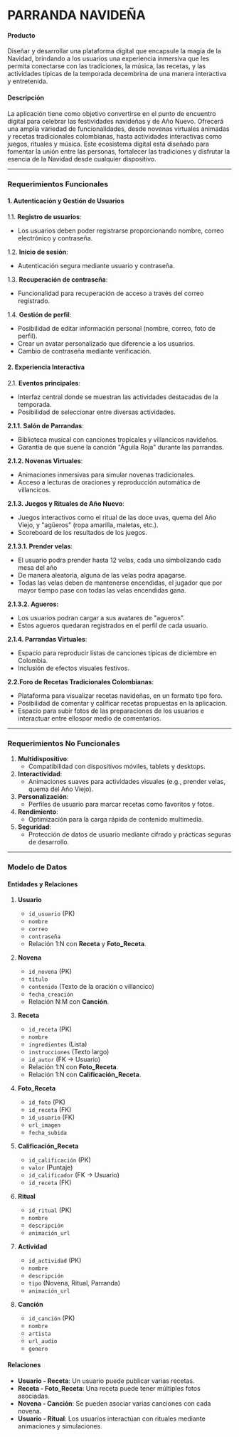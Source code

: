 # PARRANDA NAVIDEÑA

#### **Producto**

Diseñar y desarrollar una plataforma digital que encapsule la magia de la Navidad, brindando a los usuarios una experiencia inmersiva que les permita conectarse con las tradiciones, la música, las recetas, y las actividades típicas de la temporada decembrina de una manera interactiva y entretenida.

#### **Descripción**

La aplicación tiene como objetivo convertirse en el punto de encuentro digital para celebrar las festividades navideñas y de Año Nuevo. Ofrecerá una amplia variedad de funcionalidades, desde novenas virtuales animadas y recetas tradicionales colombianas, hasta actividades interactivas como juegos, rituales y música. Este ecosistema digital está diseñado para fomentar la unión entre las personas, fortalecer las tradiciones y disfrutar la esencia de la Navidad desde cualquier dispositivo.

----------

### **Requerimientos Funcionales**

#### **1. Autenticación y Gestión de Usuarios**

1.1. **Registro de usuarios**:

-   Los usuarios deben poder registrarse proporcionando nombre, correo electrónico y contraseña. 

1.2. **Inicio de sesión**:

-   Autenticación segura mediante usuario y contraseña. 

1.3. **Recuperación de contraseña**:

-   Funcionalidad para recuperación de acceso a través del correo registrado. 

1.4. **Gestión de perfil**:

-   Posibilidad de editar información personal (nombre, correo, foto de perfil).
-   Crear un avatar personalizado que diferencie a los usuarios.
-   Cambio de contraseña mediante verificación.

#### **2. Experiencia Interactiva**

2.1. **Eventos principales**:

-   Interfaz central donde se muestran las actividades destacadas de la temporada.
-   Posibilidad de seleccionar entre diversas actividades.

**2.1.1. Salón de Parrandas**:

-   Biblioteca musical con canciones tropicales y villancicos navideños.
-   Garantía de que suene la canción "Águila Roja" durante las parrandas.

**2.1.2. Novenas Virtuales**:

-   Animaciones inmersivas para simular novenas tradicionales.
-   Acceso a lecturas de oraciones y reproducción automática de villancicos.

**2.1.3. Juegos y Rituales de Año Nuevo**:

-   Juegos interactivos como el ritual de las doce uvas, quema del Año Viejo, y "agüeros" (ropa amarilla, maletas, etc.).
-   Scoreboard de los resultados de los juegos.

**2.1.3.1. Prender velas**:

-   El usuario podra prender hasta 12 velas, cada una simbolizando cada mesa del año
-   De manera aleatoria, alguna de las velas podra apagarse.
-   Todas las velas deben de mantenerse encendidas, el jugador que por mayor tiempo pase con todas las velas encendidas gana.

**2.1.3.2. Agueros:** 

-   Los usuarios podran cargar a sus avatares de "agueros".
-   Estos agueros quedaran registrados en el perfil de cada usuario.

**2.1.4. Parrandas Virtuales**:

-   Espacio para reproducir listas de canciones típicas de diciembre en Colombia.
-   Inclusión de efectos visuales festivos.

**2.2.Foro de Recetas Tradicionales Colombianas**:

-   Plataforma para visualizar recetas navideñas, en un formato tipo foro.
-   Posibilidad de comentar y calificar recetas propuestas en la aplicacion.
-   Espacio para subir fotos de las preparaciones de los usuarios e interactuar entre ellospor medio de comentarios.

----------

### **Requerimientos No Funcionales**

1.  **Multidispositivo**:
    -   Compatibilidad con dispositivos móviles, tablets y desktops.
2.  **Interactividad**:
    -   Animaciones suaves para actividades visuales (e.g., prender velas, quema del Año Viejo).
3.  **Personalización**:
    -   Perfiles de usuario para marcar recetas como favoritos y fotos.
4.  **Rendimiento**:
    -   Optimización para la carga rápida de contenido multimedia.
5.  **Seguridad**:
    -   Protección de datos de usuario mediante cifrado y prácticas seguras de desarrollo.

----------

### **Modelo de Datos**

#### **Entidades y Relaciones**

1.  **Usuario**
    
    -   `id_usuario` (PK)
    -   `nombre`
    -   `correo`
    -   `contraseña`
    -   Relación 1:N con **Receta** y **Foto_Receta**.
2.  **Novena**
    
    -   `id_novena` (PK)
    -   `título`
    -   `contenido` (Texto de la oración o villancico)
    -   `fecha_creación`
    -   Relación N:M con **Canción**.
3.  **Receta**
    
    -   `id_receta` (PK)
    -   `nombre`
    -   `ingredientes` (Lista)
    -   `instrucciones` (Texto largo)
    -   `id_autor` (FK -> Usuario)
    -   Relación 1:N con **Foto_Receta**.
    -   Relación 1:N con **Calificación_Receta**.
4.  **Foto_Receta**
    
    -   `id_foto` (PK)
    -   `id_receta` (FK)
    -   `id_usuario` (FK)
    -   `url_imagen`
    -   `fecha_subida`
5.  **Calificación_Receta**
    
    -   `id_calificación` (PK)
    -   `valor` (Puntaje)
    -   `id_calificador` (FK -> Usuario)
    -   `id_receta` (FK)
6.  **Ritual**
    
    -   `id_ritual` (PK)
    -   `nombre`
    -   `descripción`
    -   `animación_url`
7.  **Actividad**
    
    -   `id_actividad` (PK)
    -   `nombre`
    -   `descripción`
    -   `tipo` (Novena, Ritual, Parranda)
    -   `animación_url`
8.  **Canción**
    
    -   `id_canción` (PK)
    -   `nombre`
    -   `artista`
    -   `url_audio`
    -   `genero`

#### **Relaciones**

-   **Usuario - Receta**: Un usuario puede publicar varias recetas.
-   **Receta - Foto_Receta**: Una receta puede tener múltiples fotos asociadas.
-   **Novena - Canción**: Se pueden asociar varias canciones con cada novena.
-   **Usuario - Ritual**: Los usuarios interactúan con rituales mediante animaciones y simulaciones.
